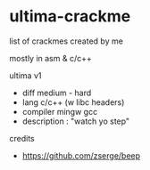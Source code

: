 # ultima-crackme

list of crackmes created by me

mostly in asm & c/c++

ultima v1 
- diff medium - hard
- lang c/c++ (w libc headers)
- compiler mingw gcc
- description : "watch yo step"

credits
- https://github.com/zserge/beep
